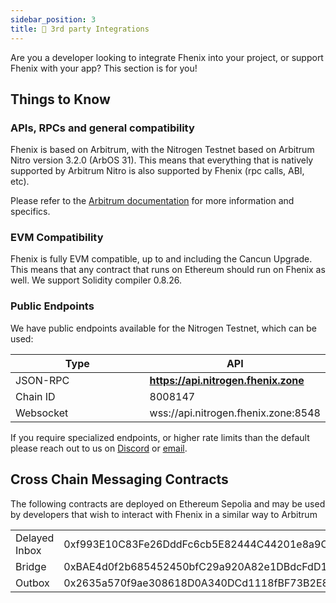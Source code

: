 ```yaml
---
sidebar_position: 3
title: 🤲 3rd party Integrations
---
```


Are you a developer looking to integrate Fhenix into your project, or support Fhenix with your app? This section is for you!

## Things to Know

### APIs, RPCs and general compatibility

Fhenix is based on Arbitrum, with the Nitrogen Testnet based on Arbitrum Nitro version 3.2.0 (ArbOS 31). This means that everything that is natively supported
by Arbitrum Nitro is also supported by Fhenix (rpc calls, ABI, etc).

Please refer to the [Arbitrum documentation](https://docs.arbitrum.io/build-decentralized-apps/arbitrum-vs-ethereum/comparison-overview) for more information and specifics.

### EVM Compatibility

Fhenix is fully EVM compatible, up to and including the Cancun Upgrade.
This means that any contract that runs on Ethereum should run on Fhenix as well. We support Solidity compiler 0.8.26.

### Public Endpoints

We have public endpoints available for the Nitrogen Testnet, which can be used:

<table>
   <thead>
      <tr>
         <th width="222">Type</th>
         <th>API</th>
      </tr>
   </thead>
   <tbody>
      <tr>
         <td>JSON-RPC</td>
         <td><a href="https://api.nitrogen.fhenix.zone"><strong>https://api.nitrogen.fhenix.zone</strong></a></td>
      </tr>
      <tr>
         <td>Chain ID</td>
         <td>8008147</td>
      </tr>
      <tr>
         <td>Websocket</td>
         <td>wss://api.nitrogen.fhenix.zone:8548</td>
      </tr>
   </tbody>
</table>

If you require specialized endpoints, or higher rate limits than the default please reach out to us on [Discord](https://discord.gg/FuVgxrvJMY) or [email](mailto://info@fhenix.io).

## Cross Chain Messaging Contracts

The following contracts are deployed on Ethereum Sepolia and may be used by developers that wish to interact with Fhenix in a similar way to Arbitrum

<table>
    <tr>
        <td>
            Delayed Inbox
        </td>
        <td>
            0xf993E10C83Fe26DddFc6cb5E82444C44201e8a9C
        </td>
    </tr>
    <tr>
        <td>
            Bridge
        </td>
        <td>
            0xBAE4d0f2b685452450bfC29a920A82e1DBdcFdD1
        </td>
    </tr>
    <tr>
        <td>
            Outbox
        </td>
        <td>
            0x2635a570f9ae308618D0A340DCd1118fBF73B2E8
        </td>
    </tr>
</table>
